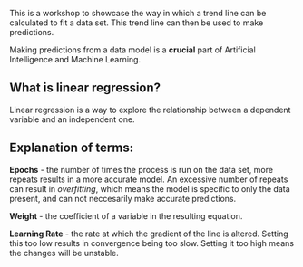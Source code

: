 This is a workshop to showcase the way in which a trend line can be calculated
to fit a data set. This trend line can then be used to make predictions.

Making predictions from a data model is a **crucial** part of Artificial
Intelligence and Machine Learning.

## What is linear regression?

Linear regression is a way to explore the relationship between a dependent
variable and an independent one. 

## Explanation of terms:

**Epochs** - the number of times the process is run on the data set, more
repeats results in a more accurate model. An excessive number of repeats
can result in *overfitting*, which means the model is specific to only the
data present, and can not neccesarily make accurate predictions.

**Weight** - the coefficient of a variable in the resulting equation.

**Learning Rate** - the rate at which the gradient of the line is altered.
Setting this too low results in convergence being too slow. Setting it too
high means the changes will be unstable.
